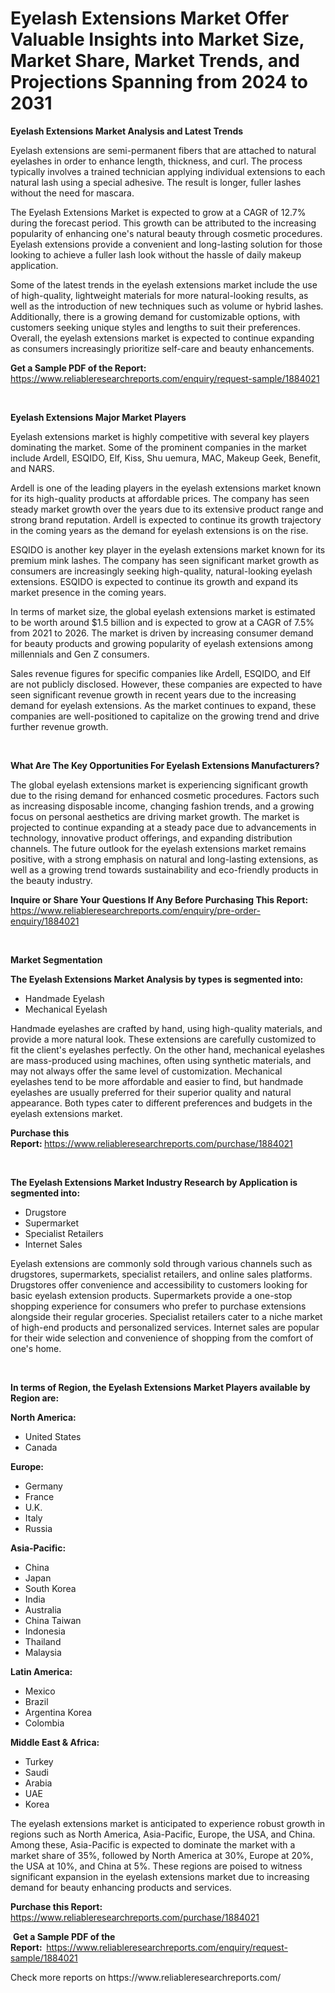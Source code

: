 <p><h1>Eyelash Extensions Market Offer Valuable Insights into Market Size, Market Share, Market Trends, and Projections Spanning from 2024 to 2031</h1></p><p><strong>Eyelash Extensions Market Analysis and Latest Trends</strong></p>
<p><p>Eyelash extensions are semi-permanent fibers that are attached to natural eyelashes in order to enhance length, thickness, and curl. The process typically involves a trained technician applying individual extensions to each natural lash using a special adhesive. The result is longer, fuller lashes without the need for mascara.</p><p>The Eyelash Extensions Market is expected to grow at a CAGR of 12.7% during the forecast period. This growth can be attributed to the increasing popularity of enhancing one's natural beauty through cosmetic procedures. Eyelash extensions provide a convenient and long-lasting solution for those looking to achieve a fuller lash look without the hassle of daily makeup application.</p><p>Some of the latest trends in the eyelash extensions market include the use of high-quality, lightweight materials for more natural-looking results, as well as the introduction of new techniques such as volume or hybrid lashes. Additionally, there is a growing demand for customizable options, with customers seeking unique styles and lengths to suit their preferences. Overall, the eyelash extensions market is expected to continue expanding as consumers increasingly prioritize self-care and beauty enhancements.</p></p>
<p><strong>Get a Sample PDF of the Report:&nbsp;</strong> <a href="https://www.reliableresearchreports.com/enquiry/request-sample/1884021">https://www.reliableresearchreports.com/enquiry/request-sample/1884021</a></p>
<p>&nbsp;</p>
<p><strong>Eyelash Extensions Major Market Players</strong></p>
<p><p>Eyelash extensions market is highly competitive with several key players dominating the market. Some of the prominent companies in the market include Ardell, ESQIDO, Elf, Kiss, Shu uemura, MAC, Makeup Geek, Benefit, and NARS.</p><p>Ardell is one of the leading players in the eyelash extensions market known for its high-quality products at affordable prices. The company has seen steady market growth over the years due to its extensive product range and strong brand reputation. Ardell is expected to continue its growth trajectory in the coming years as the demand for eyelash extensions is on the rise.</p><p>ESQIDO is another key player in the eyelash extensions market known for its premium mink lashes. The company has seen significant market growth as consumers are increasingly seeking high-quality, natural-looking eyelash extensions. ESQIDO is expected to continue its growth and expand its market presence in the coming years.</p><p>In terms of market size, the global eyelash extensions market is estimated to be worth around $1.5 billion and is expected to grow at a CAGR of 7.5% from 2021 to 2026. The market is driven by increasing consumer demand for beauty products and growing popularity of eyelash extensions among millennials and Gen Z consumers.</p><p>Sales revenue figures for specific companies like Ardell, ESQIDO, and Elf are not publicly disclosed. However, these companies are expected to have seen significant revenue growth in recent years due to the increasing demand for eyelash extensions. As the market continues to expand, these companies are well-positioned to capitalize on the growing trend and drive further revenue growth.</p></p>
<p>&nbsp;</p>
<p><strong>What Are The Key Opportunities For Eyelash Extensions Manufacturers?</strong></p>
<p><p>The global eyelash extensions market is experiencing significant growth due to the rising demand for enhanced cosmetic procedures. Factors such as increasing disposable income, changing fashion trends, and a growing focus on personal aesthetics are driving market growth. The market is projected to continue expanding at a steady pace due to advancements in technology, innovative product offerings, and expanding distribution channels. The future outlook for the eyelash extensions market remains positive, with a strong emphasis on natural and long-lasting extensions, as well as a growing trend towards sustainability and eco-friendly products in the beauty industry.</p></p>
<p><strong>Inquire or Share Your Questions If Any Before Purchasing This Report:</strong> <a href="https://www.reliableresearchreports.com/enquiry/pre-order-enquiry/1884021">https://www.reliableresearchreports.com/enquiry/pre-order-enquiry/1884021</a></p>
<p>&nbsp;</p>
<p><strong>Market Segmentation</strong></p>
<p><strong>The Eyelash Extensions Market Analysis by types is segmented into:</strong></p>
<p><ul><li>Handmade Eyelash</li><li>Mechanical Eyelash</li></ul></p>
<p><p>Handmade eyelashes are crafted by hand, using high-quality materials, and provide a more natural look. These extensions are carefully customized to fit the client's eyelashes perfectly. On the other hand, mechanical eyelashes are mass-produced using machines, often using synthetic materials, and may not always offer the same level of customization. Mechanical eyelashes tend to be more affordable and easier to find, but handmade eyelashes are usually preferred for their superior quality and natural appearance. Both types cater to different preferences and budgets in the eyelash extensions market.</p></p>
<p><strong>Purchase this Report:&nbsp;</strong><a href="https://www.reliableresearchreports.com/purchase/1884021">https://www.reliableresearchreports.com/purchase/1884021</a></p>
<p>&nbsp;</p>
<p><strong>The Eyelash Extensions Market Industry Research by Application is segmented into:</strong></p>
<p><ul><li>Drugstore</li><li>Supermarket</li><li>Specialist Retailers</li><li>Internet Sales</li></ul></p>
<p><p>Eyelash extensions are commonly sold through various channels such as drugstores, supermarkets, specialist retailers, and online sales platforms. Drugstores offer convenience and accessibility to customers looking for basic eyelash extension products. Supermarkets provide a one-stop shopping experience for consumers who prefer to purchase extensions alongside their regular groceries. Specialist retailers cater to a niche market of high-end products and personalized services. Internet sales are popular for their wide selection and convenience of shopping from the comfort of one's home.</p></p>
<p>&nbsp;</p>
<p><strong>In terms of Region, the Eyelash Extensions Market Players available by Region are:</strong></p>
<p>
    <p> <strong> North America: </strong>
        <ul>
            <li>United States</li>
            <li>Canada</li>
        </ul>
        </p> 
    <p> <strong> Europe: </strong>
        <ul>
            <li>Germany</li>
            <li>France</li>
            <li>U.K.</li>
            <li>Italy</li>
            <li>Russia</li>
        </ul>
        </p> 
    <p> <strong> Asia-Pacific: </strong>
        <ul>
            <li>China</li>
            <li>Japan</li>
            <li>South Korea</li>
            <li>India</li>
            <li>Australia</li>
            <li>China Taiwan</li>
            <li>Indonesia</li>
            <li>Thailand</li>
            <li>Malaysia</li>
        </ul>
        </p> 
    <p> <strong> Latin America: </strong>
        <ul>
            <li>Mexico</li>
            <li>Brazil</li>
            <li>Argentina Korea</li>
            <li>Colombia</li>
        </ul>
        </p> 
    <p> <strong> Middle East & Africa: </strong>
        <ul>
            <li>Turkey</li>
            <li>Saudi</li>
            <li>Arabia</li>
            <li>UAE</li>
            <li>Korea</li>
        </ul>
    </p>
    </p>
<p><p>The eyelash extensions market is anticipated to experience robust growth in regions such as North America, Asia-Pacific, Europe, the USA, and China. Among these, Asia-Pacific is expected to dominate the market with a market share of 35%, followed by North America at 30%, Europe at 20%, the USA at 10%, and China at 5%. These regions are poised to witness significant expansion in the eyelash extensions market due to increasing demand for beauty enhancing products and services.</p></p>
<p><strong>Purchase this Report: </strong><a href="https://www.reliableresearchreports.com/purchase/1884021">https://www.reliableresearchreports.com/purchase/1884021</a></p>
<p>&nbsp;<strong>Get a Sample PDF of the Report:&nbsp;&nbsp;</strong><a href="https://www.reliableresearchreports.com/enquiry/request-sample/1884021">https://www.reliableresearchreports.com/enquiry/request-sample/1884021</a></p>
<p><strong></strong></p>
<p>Check more reports on https://www.reliableresearchreports.com/</p>